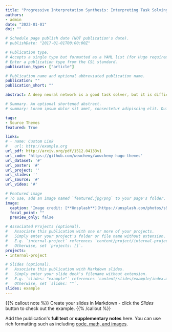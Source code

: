 ```yaml
---
title: "Progressive Interpretation Synthesis: Interpreting Task Solving by Quantifying Previously Used and Unused Information"
authors:
- admin
date: "2023-01-01"
doi: ""

# Schedule page publish date (NOT publication's date).
# publishDate: "2017-01-01T00:00:00Z"

# Publication type.
# Accepts a single type but formatted as a YAML list (for Hugo requirements).
# Enter a publication type from the CSL standard.
publication_types: ["article"]

# Publication name and optional abbreviated publication name.
publication: ""
publication_short: ""

abstract: A deep neural network is a good task solver, but it is difficult to make sense of its operation. People have different ideas about how to form the interpretation about its operation. We look at this problem from a new perspective where the interpretation of task solving is synthesized by quantifying how much and what previously unused information is exploited in addition to the information used to solve previous tasks. First, after learning several tasks, the network acquires several information partitions related to each task. We propose that the network, then, learns the minimal information partition that supplements previously learned information partitions to more accurately represent the input. This extra partition is associated with un-conceptualized information that has not been used in previous tasks. We manage to identify what un-conceptualized information is used and quantify the amount. To interpret how the network solves a new task, we quantify as meta-information how much information from each partition is extracted. We implement this framework with the variational information bottleneck technique. We test the framework with the MNIST and the CLEVR dataset. The framework is shown to be able to compose information partitions and synthesize experience-dependent interpretation in the form of meta-information. This system progressively improves the resolution of interpretation upon new experience by converting a part of the un-conceptualized information partition to a task-related partition. It can also provide a visual interpretation by imaging what is the part of previously un-conceptualized information that is needed to solve a new task.

# Summary. An optional shortened abstract.
# summary: Lorem ipsum dolor sit amet, consectetur adipiscing elit. Duis posuere tellus ac convallis placerat. Proin tincidunt magna sed ex sollicitudin condimentum.

tags:
- Source Themes
featured: True

links:
# - name: Custom Link
#   url: http://example.org
url_pdf: http://arxiv.org/pdf/1512.04133v1
url_code: 'https://github.com/wowchemy/wowchemy-hugo-themes'
url_dataset: '#'
url_poster: '#'
url_project: ''
url_slides: ''
url_source: '#'
url_video: '#'

# Featured image
# To use, add an image named `featured.jpg/png` to your page's folder. 
image:
  caption: 'Image credit: [**Unsplash**](https://unsplash.com/photos/s9CC2SKySJM)'
  focal_point: ""
  preview_only: false

# Associated Projects (optional).
#   Associate this publication with one or more of your projects.
#   Simply enter your project's folder or file name without extension.
#   E.g. `internal-project` references `content/project/internal-project/index.md`.
#   Otherwise, set `projects: []`.
projects:
- internal-project

# Slides (optional).
#   Associate this publication with Markdown slides.
#   Simply enter your slide deck's filename without extension.
#   E.g. `slides: "example"` references `content/slides/example/index.md`.
#   Otherwise, set `slides: ""`.
slides: example
---
```


{{% callout note %}}
Create your slides in Markdown - click the *Slides* button to check out the example.
{{% /callout %}}

Add the publication's **full text** or **supplementary notes** here. You can use rich formatting such as including [code, math, and images](https://wowchemy.com/docs/content/writing-markdown-latex/).
